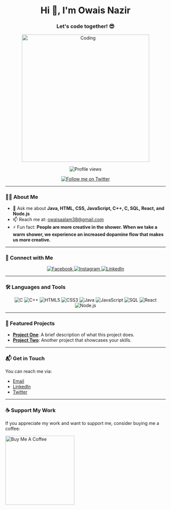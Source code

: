 <h1 align="center">Hi 👋, I'm Owais Nazir</h1>
<h3 align="center">Let's code together! 😎</h3>

<p align="center">
  <img src="https://media.tenor.com/rePDfDWO3XoAAAAd/hacking.gif" width="400" alt="Coding" />
</p>

<p align="center">
  <img src="https://komarev.com/ghpvc/?username=owaisaalam&label=Profile%20views&color=0e75b6&style=flat" alt="Profile views" />
</p>

<p align="center">
  <a href="https://twitter.com/owaisaalam38" target="_blank">
    <img src="https://img.shields.io/twitter/follow/owaisaalam38?style=for-the-badge&logo=twitter" alt="Follow me on Twitter" />
  </a>
</p>

---

### 👨‍💻 About Me
- 💬 Ask me about **Java, HTML, CSS, JavaScript, C++, C, SQL, React, and Node.js**
- 📫 Reach me at: [owaisaalam38@gmail.com](mailto:owaisaalam38@gmail.com)
- ⚡ Fun fact: **People are more creative in the shower. When we take a warm shower, we experience an increased dopamine flow that makes us more creative.**

---

### 🔗 Connect with Me

<p align="center">
  <a href="https://fb.com/owais.nazir" target="_blank">
    <img src="https://img.shields.io/badge/Facebook-owais.nazir-blue?style=for-the-badge&logo=facebook" alt="Facebook" />
  </a>
  <a href="https://instagram.com/owais_eeee" target="_blank">
    <img src="https://img.shields.io/badge/Instagram-owais_eeee-purple?style=for-the-badge&logo=instagram" alt="Instagram" />
  </a>
  <a href="https://www.linkedin.com/in/owais-nazir/" target="_blank">
    <img src="https://img.shields.io/badge/LinkedIn-owais.nazir-blue?style=for-the-badge&logo=linkedin" alt="LinkedIn" />
  </a>
</p>

---

### 🛠️ Languages and Tools

<p align="center">
  <img src="https://img.shields.io/badge/C-00599C?style=for-the-badge&logo=c&logoColor=white" alt="C" />
  <img src="https://img.shields.io/badge/C%2B%2B-00599C?style=for-the-badge&logo=cplusplus&logoColor=white" alt="C++" />
  <img src="https://img.shields.io/badge/HTML5-E34F26?style=for-the-badge&logo=html5&logoColor=white" alt="HTML5" />
  <img src="https://img.shields.io/badge/CSS3-1572B6?style=for-the-badge&logo=css3&logoColor=white" alt="CSS3" />
  <img src="https://img.shields.io/badge/Java-007396?style=for-the-badge&logo=java&logoColor=white" alt="Java" />
  <img src="https://img.shields.io/badge/JavaScript-F7DF1E?style=for-the-badge&logo=javascript&logoColor=black" alt="JavaScript" />
  <img src="https://img.shields.io/badge/SQL-4479A1?style=for-the-badge&logo=mysql&logoColor=white" alt="SQL" />
  <img src="https://img.shields.io/badge/React-61DAFB?style=for-the-badge&logo=react&logoColor=black" alt="React" />
  <img src="https://img.shields.io/badge/Node.js-339933?style=for-the-badge&logo=node.js&logoColor=white" alt="Node.js" />
</p>

---

### 💼 Featured Projects

- **[Project One](https://github.com/owaisaalam/project-one)**: A brief description of what this project does.
- **[Project Two](https://github.com/owaisaalam/project-two)**: Another project that showcases your skills.

---

### 📬 Get in Touch

You can reach me via:

- [Email](mailto:owaisaalam38@gmail.com)
- [LinkedIn](https://www.linkedin.com/in/owais-nazir/)
- [Twitter](https://twitter.com/owaisaalam38)

---

### ☕ Support My Work

If you appreciate my work and want to support me, consider buying me a coffee:

<a href="https://www.buymeacoffee.com/owaisnazir" target="_blank">
  <img src="https://cdn.buymeacoffee.com/buttons/v2/default-yellow.png" alt="Buy Me A Coffee" width="217" />
</a>

